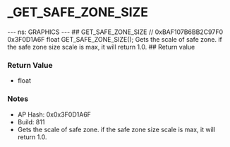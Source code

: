 # _GET_SAFE_ZONE_SIZE

--- ns: GRAPHICS --- ## GET_SAFE_ZONE_SIZE  // 0xBAF107B6BB2C97F0 0x3F0D1A6F float GET_SAFE_ZONE_SIZE();  Gets the scale of safe zone. if the safe zone size scale is max, it will return 1.0.  ## Return value

### Return Value
* float

### Notes
* AP Hash: 0x0x3F0D1A6F
* Build: 811
* Gets the scale of safe zone. if the safe zone size scale is max, it will return 1.0.

